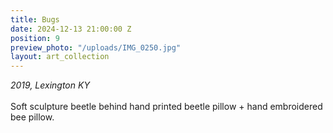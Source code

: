 ```yaml
---
title: Bugs
date: 2024-12-13 21:00:00 Z
position: 9
preview_photo: "/uploads/IMG_0250.jpg"
layout: art_collection
---
```


*2019, Lexington KY* <br>
<br>
Soft sculpture beetle behind hand printed beetle pillow + hand embroidered bee pillow. 
